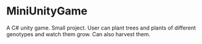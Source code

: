 # MiniUnityGame
A C# unity game. Small project. User can plant trees and plants of different genotypes and watch them grow. Can also harvest them.
